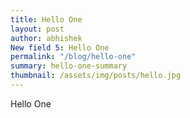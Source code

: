 ```yaml
---
title: Hello One
layout: post
author: abhishek
New field 5: Hello One
permalink: "/blog/hello-one"
summary: hello-one-summary
thumbnail: /assets/img/posts/hello.jpg
---
```


Hello One
